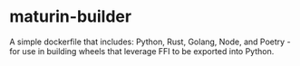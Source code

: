 # maturin-builder

A simple dockerfile that includes: Python, Rust, Golang, Node, and Poetry - for use in building wheels that leverage FFI to be exported into Python.
